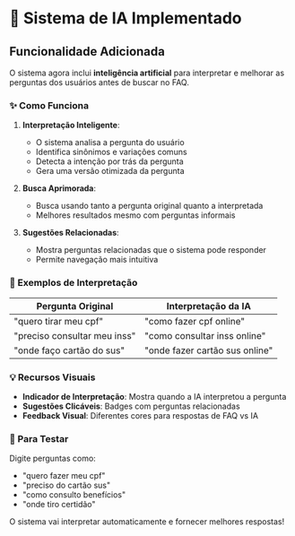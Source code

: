 # 🤖 Sistema de IA Implementado

## Funcionalidade Adicionada

O sistema agora inclui **inteligência artificial** para interpretar e melhorar as perguntas dos usuários antes de buscar no FAQ.

### ✨ Como Funciona

1. **Interpretação Inteligente**: 
   - O sistema analisa a pergunta do usuário
   - Identifica sinônimos e variações comuns
   - Detecta a intenção por trás da pergunta
   - Gera uma versão otimizada da pergunta

2. **Busca Aprimorada**:
   - Busca usando tanto a pergunta original quanto a interpretada
   - Melhores resultados mesmo com perguntas informais

3. **Sugestões Relacionadas**:
   - Mostra perguntas relacionadas que o sistema pode responder
   - Permite navegação mais intuitiva

### 🧠 Exemplos de Interpretação

| Pergunta Original | Interpretação da IA |
|------------------|-------------------|
| "quero tirar meu cpf" | "como fazer cpf online" |
| "preciso consultar meu inss" | "como consultar inss online" |
| "onde faço cartão do sus" | "onde fazer cartão sus online" |

### 💡 Recursos Visuais

- **Indicador de Interpretação**: Mostra quando a IA interpretou a pergunta
- **Sugestões Clicáveis**: Badges com perguntas relacionadas
- **Feedback Visual**: Diferentes cores para respostas de FAQ vs IA

### 🚀 Para Testar

Digite perguntas como:
- "quero fazer meu cpf"
- "preciso do cartão sus"
- "como consulto benefícios"
- "onde tiro certidão"

O sistema vai interpretar automaticamente e fornecer melhores respostas!